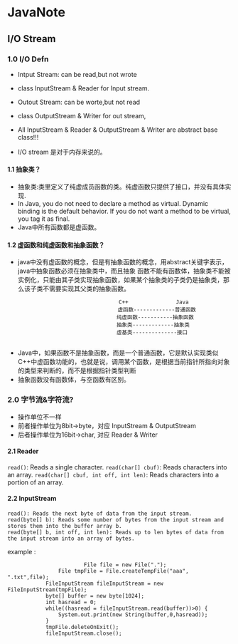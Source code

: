 # JavaNote

## I/O Stream

### 1.0 I/O Defn
* Intput Stream: can be read,but not wrote
* class InputStream & Reader for Input stream.

* Outout Stream: can be worte,but not read 
* class OutputStream & Writer for out stream,

* All InputStream & Reader & OutputStream & Writer are abstract base class!!!

* I/O stream 是对于内存来说的。  

#### 1.1 抽象类？
* 抽象类:类里定义了纯虚成员函数的类。纯虚函数只提供了接口，并没有具体实现.
* In Java, you do not need to declare a method as virtual. Dynamic binding is the default behavior. If you do not want a method to be virtual, you tag it as final.
* Java中所有函数都是虚函数。  

#### 1.2 虚函数和纯虚函数和抽象函数？
* java中没有虚函数的概念，但是有抽象函数的概念，用abstract关键字表示，java中抽象函数必须在抽象类中，而且抽象 函数不能有函数体，抽象类不能被实例化，只能由其子类实现抽象函数，如果某个抽象类的子类仍是抽象类，那么该子类不需要实现其父类的抽象函数。
```
                                   C++               Java
　                                 虚函数-------------普通函数
　　                               纯虚函数-----------抽象函数
　　                               抽象类-------------抽象类
　　                               虚基类--------------接口
  
 ```
* Java中，如果函数不是抽象函数，而是一个普通函数，它是默认实现类似C++中虚函数功能的，也就是说，调用某个函数，是根据当前指针所指向对象的类型来判断的，而不是根据指针类型判断
* 抽象函数没有函数体，与空函数有区别。     

### 2.0 字节流&字符流?
* 操作单位不一样
* 前者操作单位为8bit->byte，对应 InputStream & OutputStream
* 后者操作单位为16bit->char, 对应 Reader & Writer     

#### 2.1 Reader

`read()`: Reads a single character.
`read(char[] cbuf)`: Reads characters into an array.
`read(char[] cbuf, int off, int len)`: Reads characters into a portion of an array.
    

#### 2.2 InputStream
```
read(): Reads the next byte of data from the input stream.
read(byte[] b): Reads some number of bytes from the input stream and stores them into the buffer array b.
read(byte[] b, int off, int len): Reads up to len bytes of data from the input stream into an array of bytes.
```     
     
example :
```
                        File file = new File(".");
		        File tmpFile = File.createTempFile("aaa", ".txt",file);
			FileInputStream fileInputStream = new FileInputStream(tmpFile);
			byte[] buffer = new byte[1024];
			int hasread = 0;
			while((hasread = fileInputStream.read(buffer))>0) {
				System.out.print(new String(buffer,0,hasread));
			}
			tmpFile.deleteOnExit();
			fileInputStream.close();
```      


